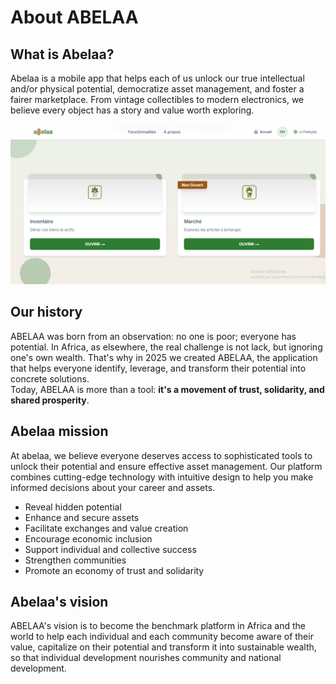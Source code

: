 # About ABELAA

## **What is Abelaa?**

Abelaa is a mobile app that helps each of us unlock our true intellectual and/or physical potential, democratize asset management, and foster a fairer marketplace. From vintage collectibles to modern electronics, we believe every object has a story and value worth exploring.

![Alt text](assets/img/accueil.png " Abelaa Home page")

## **Our history**

ABELAA was born from an observation: no one is poor; everyone has potential.
In Africa, as elsewhere, the real challenge is not lack, but ignoring one's own wealth.
That's why in 2025 we created ABELAA, the application that helps everyone identify, leverage, and transform their potential into concrete solutions.<br>
Today, ABELAA is more than a tool: **it's a movement of trust, solidarity, and shared prosperity**.

## **Abelaa mission**

At abelaa, we believe everyone deserves access to sophisticated tools to unlock their potential and ensure effective asset management. Our platform combines cutting-edge technology with intuitive design to help you make informed decisions about your career and assets.

- Reveal hidden potential
- Enhance and secure assets
- Facilitate exchanges and value creation
- Encourage economic inclusion
- Support individual and collective success
- Strengthen communities
- Promote an economy of trust and solidarity

## **Abelaa's vision**

ABELAA's vision is to become the benchmark platform in Africa and the world to help each individual and each community become aware of their value, capitalize on their potential and transform it into sustainable wealth, so that individual development nourishes community and national development.
